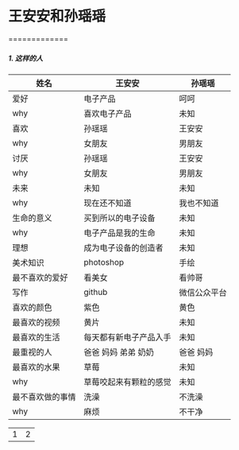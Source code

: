 # 王安安和孙瑶瑶

=============

##### 1. 这样的人

| 姓名  | 王安安  | 孙瑶瑶  |
|  -------------  | ------------- | ------------- |
|  爱好  | 电子产品  | 呵呵  |
|  why  | 喜欢电子产品  | 未知  |
|  喜欢  | 孙瑶瑶  | 王安安  |
|  why  | 女朋友  | 男朋友  |
|  讨厌  | 孙瑶瑶  | 王安安  |
|  why  | 女朋友  | 男朋友  |
|  未来  |   未知  |  未知  |
|  why  | 现在还不知道  | 我也不知道  |
|  生命的意义  | 买到所以的电子设备  |  未知  |
|  why  | 电子产品是我的生命  | 未知  |
|  理想  | 成为电子设备的创造者  | 未知  |
|  美术知识  | photoshop  | 手绘  |
|  最不喜欢的爱好  | 看美女  | 看帅哥  |
|  写作  | github  | 微信公众平台  |
|  喜欢的颜色  | 紫色  | 黄色  |
|  最喜欢的视频  | 黄片  | 未知  |
|  最喜欢的生活  | 每天都有新电子产品入手  | 未知  |
|  最重视的人  | 爸爸 妈妈 弟弟 奶奶  | 爸爸 妈妈  |
|  最喜欢的水果  | 草莓  | 未知  |
|  why  | 草莓咬起来有颗粒的感觉  | 未知  |
|  最不喜欢做的事情  | 洗澡  | 不洗澡  |
|  why  | 麻烦  | 不干净  |

<table>
  <tr>
    <td>1</td>
    <td>2</td>
  </tr>

</table>
